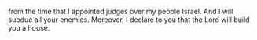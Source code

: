 from the time that I appointed judges over my people Israel. And I will subdue all your enemies. Moreover, I declare to you that the Lord will build you a house.
